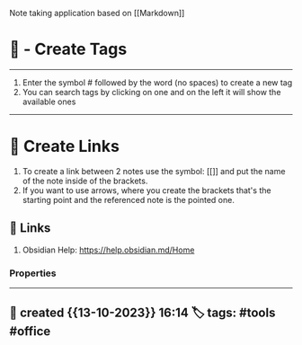 
Note taking application based on [[Markdown]]

# 🚀 - Create Tags
---
1. Enter the symbol # followed by the word (no spaces) to create a new tag
2. You can search tags by clicking on one and on the left it will show the available ones

---

# 📜 Create Links

1. To create a link between 2 notes use the symbol: [[]] and put the name of the note inside of the brackets.
2. If you want to use arrows, where you create the brackets that's the starting point and the referenced note is the pointed one.

##  📗 Links 

1.  Obsidian Help: https://help.obsidian.md/Home


### Properties
---
📆 created   {{13-10-2023}} 16:14
🏷️ tags: #tools #office 
---